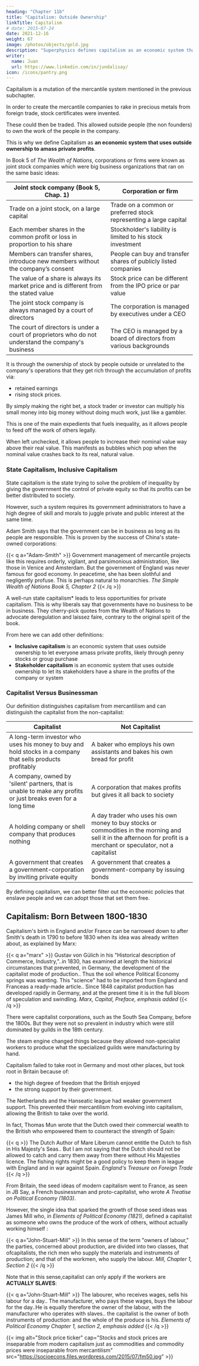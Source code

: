 ```yaml
---
heading: "Chapter 11b"
title: "Capitalism: Outside Ownership"
linkTitle: Capitalism
# date: 2015-07-24
date: 2021-12-16
weight: 67
image: /photos/objects/gold.jpg
description: "Superphysics defines capitalism as an economic system that uses outside ownership to amass private profits"
writer:
  name: Juan
  url: https://www.linkedin.com/in/jundalisay/
icon: /icons/pantry.png
---
```




Capitalism is a mutation of the mercantile system mentioned in the previous subchapter.

In order to create the mercantile companies to rake in precious metals from foreign trade, stock certificates were invented. 

These could then be traded. This allowed outside people (the non founders) to own the work of the people in the company.

This is why we define Capitalism as **an economic system that uses outside ownership to amass private profits**.


In Book 5 of *The Wealth of Nations*, corporations or firms were known as joint stock companies which were big business organizations that ran on the same basic ideas:

Joint stock company (Book 5, Chap. 1) | Corporation or firm
--- | ---
Trade on a joint stock, on a large capital | Trade on a common or preferred stock representing a large capital
Each member shares in the common profit or loss in proportion to his share | Stockholder's liability is limited to his stock investment
Members can transfer shares, introduce new members without the company’s consent | People can buy and transfer shares of publicly listed companies
The value of a share is always its market price and is different from the stated value | Stock price can be different from the IPO price or par value
The joint stock company is always managed by a court of directors | The corporation is managed by executives under a CEO
The court of directors is under a court of proprietors who do not understand the company's business | The CEO is managed by a board of directors from various backgrounds


It is through the ownership of stock by people outside or unrelated to the company's operations that they get rich through the accumulation of profits via:
- retained earnings 
- rising stock prices. 

By simply making the right bet, a stock trader or investor can multiply his small money into big money without doing much work, just like a gambler.

This is one of the main expedients that fuels inequality, as it allows people to feed off the work of others legally. 

When left unchecked, it allows people to increase their nominal value way above their real value. This manifests as bubbles which pop when the nominal value crashes back to its real, natural value. 

<!-- ) which lead to recessions or depressions, best seenafter 1929 . -->


### State Capitalism, Inclusive Capitalism

State capitalism is the state trying to solve the problem of inequality by giving the government the control of private equity so that its profits can be better distributed to society. 

However, such a system requires its government administrators to have a high degree of skill and morals to juggle private and public interest at the same time. 

Adam Smith says that the government can be in business as long as its people are responsible. This is proven by the success of China's state-owned corporations:

{{< q a="Adam-Smith" >}}
Government management of mercantile projects like this requires orderly, vigilant, and parsimonious administration, like those in Venice and Amsterdam. But the government of England was never famous for good economy. In peacetime, she has been slothful and negligently profuse. This is perhaps natural to monarchies.
<cite>The Simple Wealth of Nations Book 5, Chapter 2</cite>
{{< /q >}}

A well-run state capitalism* leads to less opportunities for private capitalism. This is why liberals say that governments have no business to be in business. They cherry-pick quotes from the Wealth of Nations to advocate deregulation and laissez faire, contrary to the original spirit of the book.


From here we can add other definitions:

- **Inclusive capitalism** is an economic system that uses outside ownership to let everyone amass private profits, likely through penny stocks or group purchase
- **Stakeholder capitalism** is an economic system that uses outside ownership to let its stakeholders have a share in the profits of the company or system
<!-- - Shareholder capitalism is wrong because it is redundant -->


### Capitalist Versus Businessman

Our definition distinguishes capitalism from mercantilism and can distinguish the capitalist from the non-capitalist:

Capitalist | Not Capitalist
--- | ---
A long-term investor who uses his money to buy and hold stocks in a company that sells products profitably | A baker who employs his own assistants and bakes his own bread for profit
A company, owned by 'silent' partners, that is unable to make any profits or just breaks even for a long time | A corporation that makes profits but gives it all back to society
A holding company or shell company that produces nothing | A day trader who uses his own money to buy stocks or commodities in the morning and sell it in the afternoon for profit is a merchant or speculator, not a capitalist
A government that creates a government-corporation by inviting private equity | A government that creates a government-company by issuing bonds


By defining capitalism, we can better filter out the economic policies that enslave people and we can adopt those that set them free. 


## Capitalism: Born Between 1800-1830 

<!-- Let's compare our definition with the historical definition:  -->

Capitalism's birth in England and/or France can be narrowed down to after Smith's death in 1790 to before 1830 when its idea was already written about, as explained by Marx:

{{< q a="marx" >}}
Gustav von Gülich in his "Historical description of Commerce, Industry,"..in 1830, has examined at length the historical circumstances that prevented, in Germany, the development of the capitalist mode of production.. Thus the soil whence Political Economy springs was wanting. This "science" had to be imported from England and Franceas a ready-made article.. Since 1848 capitalist production has developed rapidly in Germany, and at the present time it is in the full bloom of speculation and swindling.
<cite>Marx, Capital, Preface, emphasis added</cite>
{{< /q >}}


There were capitalist corporations, such as the South Sea Company, before the 1800s. But they were not so prevalent in  industry which were still dominated by guilds in the 18th century. 

The steam engine changed things because they allowed non-specialist workers to produce what the specialized guilds were manufacturing by hand.  

Capitalism failed to take root in Germany and most other places, but took root in Britain because of:
- the high degree of freedom that the British enjoyed
- the strong support by their government.

The Netherlands and the Hanseatic league had weaker government support. This prevented their mercantilism from evolving into capitalism, allowing the British to take over the world. 

In fact, Thomas Mun wrote that the Dutch owed their commercial wealth to the British who empowered them to counteract the strength of Spain:

{{< q >}}
The Dutch Author of Mare Liberum cannot entitle the Dutch to fish in His Majesty's Seas.. But I am not saying that the Dutch should not be allowed to catch and carry them away from there without His Majesties licence. The fishing rights might be a good policy to keep them in league with England and in war against Spain.
<cite>England's Treasure on Foreign Trade</cite>
{{< /q >}}


From Britain, the seed ideas of modern capitalism went to France, as seen in JB Say, a French businessman and proto-capitalist, who wrote *A Treatise on Political Economy (1803)*. 


However, the single idea that sparked the growth of those seed ideas was James Mill who, in *Elements of Political Economy (1821)*, defined a capitalist as someone who owns the produce of the work of others, without actually working himself :

{{< q a="John-Stuart-Mill" >}}
In this sense of the term "owners of labour," the parties, concerned about production, are divided into two classes, that ofcapitalists, the rich men who supply the materials and instruments of production; and that of the workmen, who supply the labour.
<cite>Mill, Chapter 1, Section 2</cite>
{{< /q >}}


<!-- img src="https://socioecons.files.wordpress.com/2015/07/jmillj.jpg" alt="James Mill" cap="James Mill (1773-1836), creator of modern capitalism, was a friend of Jeremy Bentham, a liberal" -->


Note that in this sense,capitalist can only apply if the workers are **ACTUALLY SLAVES**:

{{< q a="John-Stuart-Mill" >}}
The labourer, who receives wages, sells his labour for a day.. The manufacturer, who pays these wages, buys the labour for the day..He is equally therefore the owner of the labour, with the manufacturer who operates with slaves.. the capitalist is the owner of both instruments of production: and the whole of the produce is his.
<cite>Elements of Political Economy Chapter 1, section 2, emphasis added</cite>
{{< /q >}}



{{< img alt="Stock price ticker" cap="Stocks and stock prices are inseparable from modern capitalism just as commodities and commodity prices were inseparable from mercantilism" src="https://socioecons.files.wordpress.com/2015/07/fm50.jpg" >}}


<!-- Capitalism emphasizes **private ownership of property** and the means of production, with minimal state intervention. It relies on the profit motive, competition, and free markets to allocate resources and generate wealth.

Economic Characteristics**: Market-driven economy, minimal regulation, and wealth accumulation through individual and corporate entrepreneurship.

Examples**: Modern capitalist economies, especially in countries like the USA, UK, and most Western nations. -->

